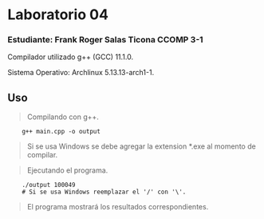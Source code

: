 # Laboratorio 04

### Estudiante: Frank Roger Salas Ticona        CCOMP 3-1

Compilador utilizado g++ (GCC) 11.1.0.

Sistema Operativo: Archlinux 5.13.13-arch1-1.


## Uso

> Compilando con g++.

        g++ main.cpp -o output

> Si se usa Windows se debe agregar la extension \*.exe al momento de compilar.


> Ejecutando el programa.

        ./output 100049
        # Si se usa Windows reemplazar el '/' con '\'.

> El programa mostrará los resultados correspondientes.

